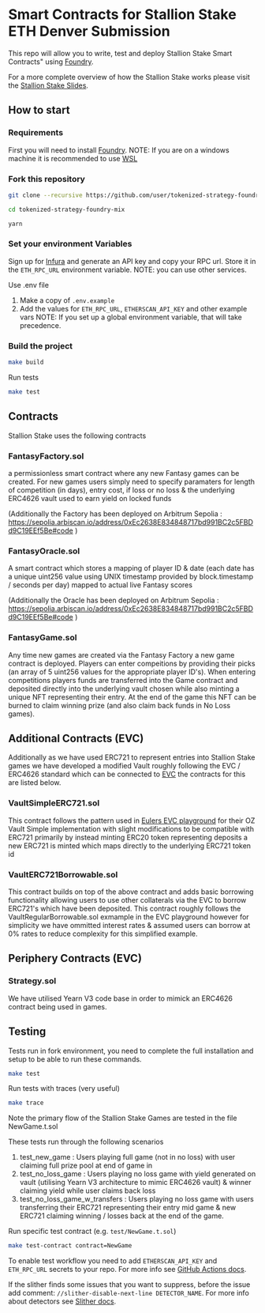 # Smart Contracts for Stallion Stake ETH Denver Submission 

This repo will allow you to write, test and deploy Stallion Stake Smart Contracts" using [Foundry](https://book.getfoundry.sh/).

For a more complete overview of how the Stallion Stake works please visit the [Stallion Stake Slides]([https://github.com/yearn/tokenized-strategy](https://docs.google.com/presentation/d/1Cz48o3uYA6nUBVLMnmr4oExCU24gNNIH3uHKtMPKwgY/edit?usp=sharing)).

## How to start

### Requirements

First you will need to install [Foundry](https://book.getfoundry.sh/getting-started/installation).
NOTE: If you are on a windows machine it is recommended to use [WSL](https://learn.microsoft.com/en-us/windows/wsl/install)

### Fork this repository

```sh
git clone --recursive https://github.com/user/tokenized-strategy-foundry-mix

cd tokenized-strategy-foundry-mix

yarn
```

### Set your environment Variables

Sign up for [Infura](https://infura.io/) and generate an API key and copy your RPC url. Store it in the `ETH_RPC_URL` environment variable.
NOTE: you can use other services.

Use .env file

1. Make a copy of `.env.example`
2. Add the values for `ETH_RPC_URL`, `ETHERSCAN_API_KEY` and other example vars
     NOTE: If you set up a global environment variable, that will take precedence.

### Build the project

```sh
make build
```

Run tests

```sh
make test
```

## Contracts

Stallion Stake uses the following contracts

### FantasyFactory.sol
a permissionless smart contract where any new Fantasy games can be created. For new games users simply need to specify paramaters for length of competition (in days), entry cost, if loss or no loss & the underlying ERC4626 vault used to earn yield on locked funds

(Additionally the Factory has been deployed on Arbitrum Sepolia : https://sepolia.arbiscan.io/address/0xEc2638E834848717bd991BC2c5FBDd9C19EEf5Be#code ) 

### FantasyOracle.sol
A smart contract which stores a mapping of player ID & date (each date has a unique uint256 value using UNIX timestamp provided by block.timestamp / seconds per day) mapped to actual live Fantasy scores 

(Additionally the Oracle has been deployed on Arbitrum Sepolia : https://sepolia.arbiscan.io/address/0xEc2638E834848717bd991BC2c5FBDd9C19EEf5Be#code ) 

### FantasyGame.sol 
Any time new games are created via the Fantasy Factory a new game contract is deployed. Players can enter compeitions by providing their picks (an array of 5 uint256 values for the appropriate player ID's). When entering competitions players funds are transferred into the Game contract and deposited directly into the underlying vault chosen while also minting a unique NFT representing their entry. At the end of the game this NFT can be burned to claim winning prize (and also claim back funds in No Loss games). 

## Additional Contracts (EVC) 

Additionally as we have used ERC721 to represent entries into Stallion Stake games we have developed a modified Vault roughly following the EVC / ERC4626 standard which can be connected to [EVC](https://evc.wtf/) the contracts for this are listed below. 

### VaultSimpleERC721.sol 
This contract follows the pattern used in [Eulers EVC playground](https://github.com/euler-xyz/evc-playground) for their OZ Vault Simple implementation with slight modifications to be compatible with ERC721 primarily by instead minting ERC20 token representing deposits a new ERC721 is minted which maps directly to the underlying ERC721 token id 

### VaultERC721Borrowable.sol 
This contract builds on top of the above contract and adds basic borrowing functionality allowing users to use other collaterals via the EVC to borrow ERC721's which have been deposited. This contract roughly follows the VaultRegularBorrowable.sol exmample in the EVC playground however for simplicity we have ommitted interest rates & assumed users can borrow at 0% rates to reduce complexity for this simplified example.  

## Periphery Contracts (EVC) 

### Strategy.sol
We have utilised Yearn V3 code base in order to mimick an ERC4626 contract being used in games. 

## Testing

Tests run in fork environment, you need to complete the full installation and setup to be able to run these commands.

```sh
make test
```

Run tests with traces (very useful)

```sh
make trace
```

Note the primary flow of the Stallion Stake Games are tested in the file NewGame.t.sol 

These tests run through the following scenarios 
1. test_new_game : Users playing full game (not in no loss) with user claiming full prize pool at end of game in 
2. test_no_loss_game : Users playing no loss game with yield generated on vault (utilising Yearn V3 architecture to mimic ERC4626 vault) & winner claiming yield while user claims back loss
3. test_no_loss_game_w_transfers : Users playing no loss game with users transferring their ERC721 representing their entry mid game & new ERC721 claiming winning / losses back at the end of the game. 

Run specific test contract (e.g. `test/NewGame.t.sol`)

```sh
make test-contract contract=NewGame
```


To enable test workflow you need to add `ETHERSCAN_API_KEY` and `ETH_RPC_URL` secrets to your repo. For more info see [GitHub Actions docs](https://docs.github.com/en/codespaces/managing-codespaces-for-your-organization/managing-encrypted-secrets-for-your-repository-and-organization-for-github-codespaces#adding-secrets-for-a-repository).

If the slither finds some issues that you want to suppress, before the issue add comment: `//slither-disable-next-line DETECTOR_NAME`. For more info about detectors see [Slither docs](https://github.com/crytic/slither/wiki/Detector-Documentation).
